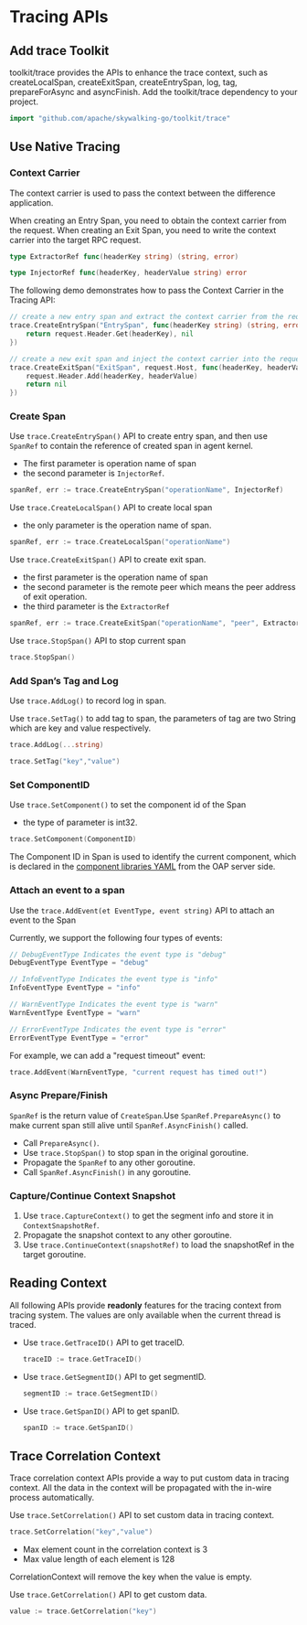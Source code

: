 # Tracing APIs

## Add trace Toolkit

toolkit/trace provides the APIs to enhance the trace context, such as createLocalSpan, createExitSpan, createEntrySpan, log, tag, prepareForAsync and asyncFinish. 
Add the toolkit/trace dependency to your project.

```go
import "github.com/apache/skywalking-go/toolkit/trace"
```

## Use Native Tracing

### Context Carrier

The context carrier is used to pass the context between the difference application.

When creating an Entry Span, you need to obtain the context carrier from the request. When creating an Exit Span, you need to write the context carrier into the target RPC request.

```go
type ExtractorRef func(headerKey string) (string, error)

type InjectorRef func(headerKey, headerValue string) error
```

The following demo demonstrates how to pass the Context Carrier in the Tracing API:

```go
// create a new entry span and extract the context carrier from the request
trace.CreateEntrySpan("EntrySpan", func(headerKey string) (string, error) {
    return request.Header.Get(headerKey), nil
})

// create a new exit span and inject the context carrier into the request
trace.CreateExitSpan("ExitSpan", request.Host, func(headerKey, headerValue string) error {
	request.Header.Add(headerKey, headerValue)
	return nil
})
```

### Create Span

Use `trace.CreateEntrySpan()` API to create entry span, and then use `SpanRef` to contain the reference of created span in agent kernel. 

- The first parameter is operation name of span
- the second parameter is `InjectorRef`.

```go
spanRef, err := trace.CreateEntrySpan("operationName", InjectorRef)
```

Use `trace.CreateLocalSpan()` API to create local span

- the only parameter is the operation name of span.

```go
spanRef, err := trace.CreateLocalSpan("operationName")
```

Use `trace.CreateExitSpan()` API to create exit span.

- the first parameter is the operation name of span
- the second parameter is the remote peer which means the peer address of exit operation.
- the third parameter is the `ExtractorRef`

```go
spanRef, err := trace.CreateExitSpan("operationName", "peer", ExtractorRef)
```

Use `trace.StopSpan()` API to stop current span

```go
trace.StopSpan()
```

### Add Span’s Tag and Log

Use `trace.AddLog()` to record log in span.

Use `trace.SetTag()` to add tag to span, the parameters of tag are two String which are key and value respectively.

```go
trace.AddLog(...string)

trace.SetTag("key","value")
```

### Set ComponentID

Use `trace.SetComponent()` to set the component id of the Span

- the type of parameter is int32.

```go
trace.SetComponent(ComponentID)
```

The Component ID in Span is used to identify the current component, which is declared in the [component libraries YAML](https://github.com/apache/skywalking/blob/master/oap-server/server-starter/src/main/resources/component-libraries.yml) from the OAP server side.

### Attach an event to a span

Use the `trace.AddEvent(et EventType, event string)` API to attach an event to the Span

Currently, we support the following four types of events:

```go
// DebugEventType Indicates the event type is "debug"
DebugEventType EventType = "debug"

// InfoEventType Indicates the event type is "info"
InfoEventType EventType = "info"

// WarnEventType Indicates the event type is "warn"
WarnEventType EventType = "warn"

// ErrorEventType Indicates the event type is "error"
ErrorEventType EventType = "error"
```

For example, we can add a "request timeout" event:

```go
trace.AddEvent(WarnEventType, "current request has timed out!")
```

### Async Prepare/Finish

`SpanRef` is the return value of `CreateSpan`.Use `SpanRef.PrepareAsync()` to make current span still alive until `SpanRef.AsyncFinish()` called.

* Call `PrepareAsync()`.
* Use `trace.StopSpan()` to stop span in the original goroutine.
* Propagate the `SpanRef` to any other goroutine. 
* Call `SpanRef.AsyncFinish()` in any goroutine.

### Capture/Continue Context Snapshot

1. Use `trace.CaptureContext()` to get the segment info and store it in `ContextSnapshotRef`.
2. Propagate the snapshot context to any other goroutine.
3. Use `trace.ContinueContext(snapshotRef)` to load the snapshotRef in the target goroutine.

## Reading Context

All following APIs provide **readonly** features for the tracing context from tracing system. The values are only available when the current thread is traced.

- Use `trace.GetTraceID()` API to get traceID.

  ```go
  traceID := trace.GetTraceID()
  ```

- Use `trace.GetSegmentID()` API to get segmentID.

  ```go
  segmentID := trace.GetSegmentID()
  ```

- Use `trace.GetSpanID()` API to get spanID.

  ```go
  spanID := trace.GetSpanID()
  ```

## Trace Correlation Context

Trace correlation context APIs provide a way to put custom data in tracing context. All the data in the context will be propagated with the in-wire process automatically.

Use `trace.SetCorrelation()` API to set custom data in tracing context.

```go
trace.SetCorrelation("key","value")
```

- Max element count in the correlation context is 3
- Max value length of each element is 128

CorrelationContext will remove the key when the value is empty.

Use `trace.GetCorrelation()` API to get custom data.

```go
value := trace.GetCorrelation("key")
```
